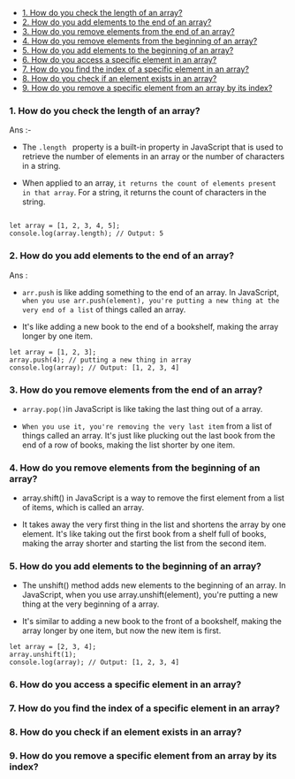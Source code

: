 

- [1. How do you check the length of an array?](#1-how-do-you-check-the-length-of-an-array)
- [2. How do you add elements to the end of an array?](#2-how-do-you-add-elements-to-the-end-of-an-array)
- [3. How do you remove elements from the end of an array?](#3-how-do-you-remove-elements-from-the-end-of-an-array)
- [4. How do you remove elements from the beginning of an array?](#4-how-do-you-remove-elements-from-the-beginning-of-an-array)
- [5. How do you add elements to the beginning of an array?](#5-how-do-you-add-elements-to-the-beginning-of-an-array)
- [6. How do you access a specific element in an array?](#6-how-do-you-access-a-specific-element-in-an-array)
- [7. How do you find the index of a specific element in an array?](#7-how-do-you-find-the-index-of-a-specific-element-in-an-array)
- [8. How do you check if an element exists in an array?](#8-how-do-you-check-if-an-element-exists-in-an-array)
- [9. How do you remove a specific element from an array by its index?](#9-how-do-you-remove-a-specific-element-from-an-array-by-its-index)



### 1. How do you check the length of an array?

Ans :- 

- The `.length ` property is a built-in property in JavaScript that is used to retrieve the number of elements in an array or the number of characters in a string.

- When applied to an array, ` it returns the count of elements present in that array `. For a string, it returns the count of characters in the string.

```

let array = [1, 2, 3, 4, 5];
console.log(array.length); // Output: 5

```

### 2. How do you add elements to the end of an array?

Ans :

- `arr.push` is like adding something to the end of an array. In JavaScript, `when you use arr.push(element), you're putting a new thing at the very end of a list` of things called an array.

- It's like adding a new book to the end of a bookshelf, making the array longer by one item.

```
let array = [1, 2, 3];
array.push(4); // putting a new thing in array
console.log(array); // Output: [1, 2, 3, 4]

```

### 3. How do you remove elements from the end of an array?

- `array.pop()`in JavaScript is like taking the last thing out of a array.
  
- `When you use it, you're removing the very last item` from a list of things called an array. It's just like plucking out the last book from the end of a row of books, making the list shorter by one item.



### 4. How do you remove elements from the beginning of an array?

- array.shift() in JavaScript is a way to remove the first element from a list of items, which is called an array. 

- It takes away the very first thing in the list and shortens the array by one element. It's like taking out the first book from a shelf full of books, making the array shorter and starting the list from the second item.


### 5. How do you add elements to the beginning of an array?

- The unshift() method adds new elements to the beginning of an array. In JavaScript, when you use array.unshift(element), you're putting a new thing at the very beginning of a  array.

- It's similar to adding a new book to the front of a bookshelf, making the array longer by one item, but now the new item is first.

``````
let array = [2, 3, 4];
array.unshift(1);
console.log(array); // Output: [1, 2, 3, 4]
``````


### 6. How do you access a specific element in an array?




### 7. How do you find the index of a specific element in an array?


### 8. How do you check if an element exists in an array?


### 9. How do you remove a specific element from an array by its index?


